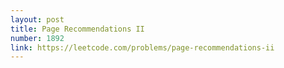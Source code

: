 ```yaml
---
layout: post
title: Page Recommendations II
number: 1892
link: https://leetcode.com/problems/page-recommendations-ii
---
```

